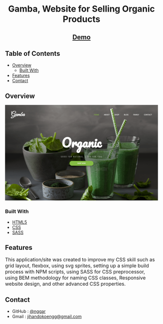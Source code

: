 
<h1 align="center">Gamba, Website for Selling Organic Products</h1>

<div align="center">
  <h2>
    <a href="http://gamba.vercel.app/" target="_blank">Demo</a>
  </h2>
</div>

<!-- TABLE OF CONTENTS -->

## Table of Contents

- [Overview](#overview)
  - [Built With](#built-with)
- [Features](#features)
- [Contact](#contact)

<!-- OVERVIEW -->

## Overview

![screenshot](gamba-preview.png)

### Built With

- [HTML5](https://developer.mozilla.org/en-US/docs/Web/Guide/HTML/HTML5)
- [CSS](https://developer.mozilla.org/en-US/docs/Web/CSS)
- [SASS](https://sass-lang.com/)

## Features

<font size="3">This application/site was created to improve my CSS skill such as grid layout, flexbox, using svg sprites, setting up a simple build process with NPM scripts, using SASS for CSS preprocessor, using BEM methodology for naming CSS classes, Responsive website design, and other advanced CSS properties.</font>

## Contact

- GitHub : [@nggar](https://github.com/nggar)
- Gmail : jihandokoengg@gmail.com
